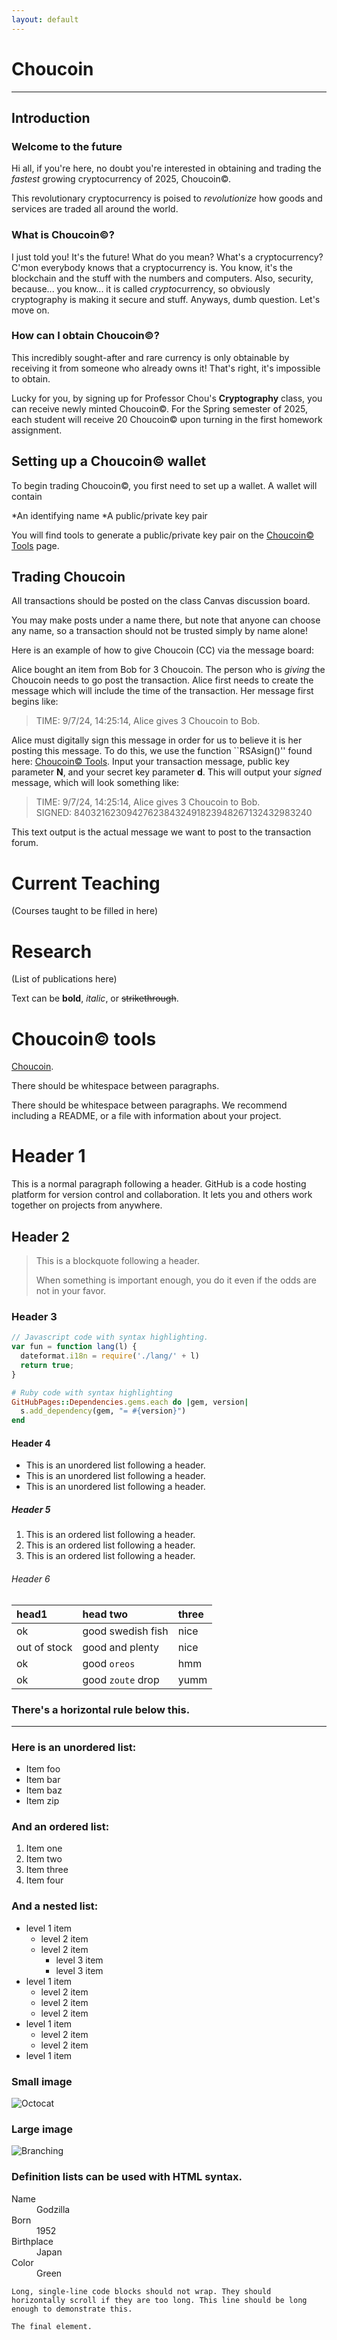 ```yaml
---
layout: default
---
```


# Choucoin

* * *

## Introduction

### Welcome to the future

Hi all, if you're here, no doubt you're interested in obtaining and trading the _fastest_ growing cryptocurrency of 2025, Choucoin&copy;.

This revolutionary cryptocurrency is poised to _revolutionize_ how goods and services are traded all around the world. 

### What is Choucoin&copy;?

I just told you! It's the future! What do you mean? What's a cryptocurrency? C'mon everybody knows that a cryptocurrency is. You know, it's the blockchain and the stuff with the numbers and computers. Also, security, because... you know... it is called *crypto*currency, so obviously cryptography is making it secure and stuff. Anyways, dumb question. Let's move on.

### How can I obtain Choucoin&copy;?

This incredibly sought-after and rare currency is only obtainable by receiving it from someone who already owns it! That's right, it's impossible to obtain.

Lucky for you, by signing up for Professor Chou's **Cryptography** class, you can receive newly minted Choucoin&copy;. For the Spring semester of 2025, each student will receive 20 Choucoin&copy; upon turning in the first homework assignment.

## Setting up a Choucoin&copy; wallet

To begin trading Choucoin&copy;, you first need to set up a wallet. A wallet will contain

*An identifying name
*A public/private key pair

You will find tools to generate a public/private key pair on the [Choucoin&copy; Tools](./choucoin.html) page.

## Trading Choucoin

All transactions should be posted on the class Canvas discussion board.

You may make posts under a name there, but note that anyone can choose any name, so a transaction should not be trusted simply by name alone!

Here is an example of how to give Choucoin (CC) via the message board:

Alice bought an item from Bob for 3 Choucoin. The person who is _giving_ the Choucoin needs to go post the transaction. Alice first needs to create the message which will include the time of the transaction. Her message first begins like:

> TIME: 9/7/24, 14:25:14, Alice gives 3 Choucoin to Bob.

Alice must digitally sign this message in order for us to believe it is her posting this message. To do this, we use the function ``RSAsign()'' found here: [Choucoin&copy; Tools](./choucoin.html). Input your transaction message, public key parameter **N**, and your secret key parameter **d**. This will output your _signed_ message, which will look something like:

> TIME: 9/7/24, 14:25:14, Alice gives 3 Choucoin to Bob.\
> SIGNED: 840321623094276238432491823948267132432983240

This text output is the actual message we want to post to the transaction forum.



# Current Teaching

(Courses taught to be filled in here)

# Research

(List of publications here)




Text can be **bold**, _italic_, or ~~strikethrough~~.

# Choucoin&copy; tools

[Choucoin](./choucoin.html).

There should be whitespace between paragraphs.

There should be whitespace between paragraphs. We recommend including a README, or a file with information about your project.

# Header 1

This is a normal paragraph following a header. GitHub is a code hosting platform for version control and collaboration. It lets you and others work together on projects from anywhere.

## Header 2

> This is a blockquote following a header.
>
> When something is important enough, you do it even if the odds are not in your favor.

### Header 3

```js
// Javascript code with syntax highlighting.
var fun = function lang(l) {
  dateformat.i18n = require('./lang/' + l)
  return true;
}
```

```ruby
# Ruby code with syntax highlighting
GitHubPages::Dependencies.gems.each do |gem, version|
  s.add_dependency(gem, "= #{version}")
end
```

#### Header 4

*   This is an unordered list following a header.
*   This is an unordered list following a header.
*   This is an unordered list following a header.

##### Header 5

1.  This is an ordered list following a header.
2.  This is an ordered list following a header.
3.  This is an ordered list following a header.

###### Header 6

| head1        | head two          | three |
|:-------------|:------------------|:------|
| ok           | good swedish fish | nice  |
| out of stock | good and plenty   | nice  |
| ok           | good `oreos`      | hmm   |
| ok           | good `zoute` drop | yumm  |

### There's a horizontal rule below this.

* * *

### Here is an unordered list:

*   Item foo
*   Item bar
*   Item baz
*   Item zip

### And an ordered list:

1.  Item one
1.  Item two
1.  Item three
1.  Item four

### And a nested list:

- level 1 item
  - level 2 item
  - level 2 item
    - level 3 item
    - level 3 item
- level 1 item
  - level 2 item
  - level 2 item
  - level 2 item
- level 1 item
  - level 2 item
  - level 2 item
- level 1 item

### Small image

![Octocat](https://github.githubassets.com/images/icons/emoji/octocat.png)

### Large image

![Branching](https://guides.github.com/activities/hello-world/branching.png)


### Definition lists can be used with HTML syntax.

<dl>
<dt>Name</dt>
<dd>Godzilla</dd>
<dt>Born</dt>
<dd>1952</dd>
<dt>Birthplace</dt>
<dd>Japan</dd>
<dt>Color</dt>
<dd>Green</dd>
</dl>

```
Long, single-line code blocks should not wrap. They should horizontally scroll if they are too long. This line should be long enough to demonstrate this.
```

```
The final element.
```
